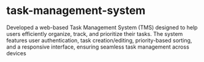 # task-management-system
Developed a web-based Task Management System (TMS) designed to help users efficiently organize, track, and prioritize their tasks. The system features user authentication, task creation/editing, priority-based sorting, and a responsive interface, ensuring seamless task management across devices
